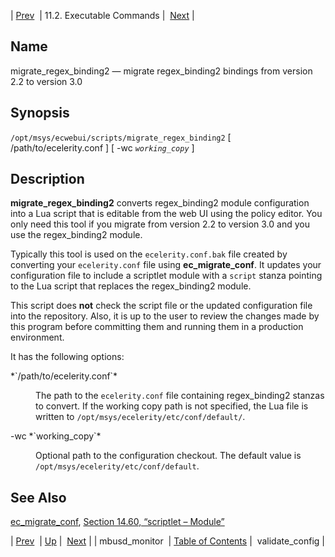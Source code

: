 | [Prev](executable.mbusd_monitor)  | 11.2. Executable Commands |  [Next](executable.validate_config.php) |

<a name="executable.migrate_regex_binding2"></a>
## Name

migrate_regex_binding2 — migrate regex_binding2 bindings from version 2.2 to version 3.0

## Synopsis

`/opt/msys/ecwebui/scripts/migrate_regex_binding2` [ /path/to/ecelerity.conf ] [ -wc *`working_copy`* ]

<a name="idp14855232"></a>
## Description

**migrate_regex_binding2** converts regex_binding2 module configuration into a Lua script that is editable from the web UI using the policy editor. You only need this tool if you migrate from version 2.2 to version 3.0 and you use the regex_binding2 module.

Typically this tool is used on the `ecelerity.conf.bak` file created by converting your `ecelerity.conf` file using **ec_migrate_conf**. It updates your configuration file to include a scriptlet module with a `script` stanza pointing to the Lua script that replaces the regex_binding2 module.

This script does **not** check the script file or the updated configuration file into the repository. Also, it is up to the user to review the changes made by this program before committing them and running them in a production environment.

It has the following options:

<dl className="variablelist">

<dt>*`/path/to/ecelerity.conf`*</dt>

<dd>

The path to the `ecelerity.conf` file containing regex_binding2 stanzas to convert. If the working copy path is not specified, the Lua file is written to `/opt/msys/ecelerity/etc/conf/default/`.

</dd>

<dt>-wc *`working_copy`*</dt>

<dd>

Optional path to the configuration checkout. The default value is `/opt/msys/ecelerity/etc/conf/default`.

</dd>

</dl>

<a name="idp14867664"></a>
## See Also

[ec_migrate_conf](executable.ec_migrate_conf "ec_migrate_conf"), [Section 14.60, “scriptlet – Module”](modules.scriptlet.php "14.60. scriptlet – Module")

| [Prev](executable.mbusd_monitor)  | [Up](exe.commands.details.php) |  [Next](executable.validate_config.php) |
| mbusd_monitor  | [Table of Contents](index) |  validate_config |
